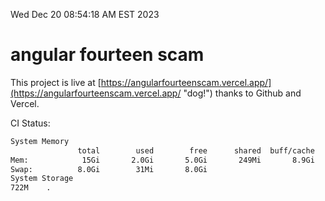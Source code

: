 Wed Dec 20 08:54:18 AM EST 2023

# angular fourteen scam


This project is live at [https://angularfourteenscam.vercel.app/](https://angularfourteenscam.vercel.app/ "dog!") thanks to Github and Vercel.

CI Status: 

```bash
System Memory
               total        used        free      shared  buff/cache   available
Mem:            15Gi       2.0Gi       5.0Gi       249Mi       8.9Gi        13Gi
Swap:          8.0Gi        31Mi       8.0Gi
System Storage
722M	.
```
